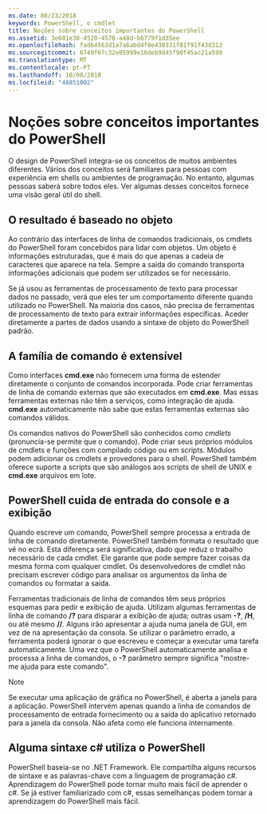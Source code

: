 ```yaml
---
ms.date: 08/23/2018
keywords: PowerShell, o cmdlet
title: Noções sobre conceitos importantes do PowerShell
ms.assetid: 3e601e38-4520-4578-a48d-b6779f1d35ee
ms.openlocfilehash: fad64563d1a7a6abd4f0e430331f81f91f43d312
ms.sourcegitcommit: 6749f67c32e05999e10deb9d45f90f45ac21a599
ms.translationtype: MT
ms.contentlocale: pt-PT
ms.lasthandoff: 10/08/2018
ms.locfileid: "48851002"
---
```

# <a name="understanding-important-powershell-concepts"></a>Noções sobre conceitos importantes do PowerShell

O design de PowerShell integra-se os conceitos de muitos ambientes diferentes. Vários dos conceitos será familiares para pessoas com experiência em shells ou ambientes de programação. No entanto, algumas pessoas saberá sobre todos eles. Ver algumas desses conceitos fornece uma visão geral útil do shell.

## <a name="output-is-object-based"></a>O resultado é baseado no objeto

Ao contrário das interfaces de linha de comandos tradicionais, os cmdlets do PowerShell foram concebidos para lidar com objetos.
Um objeto é informações estruturadas, que é mais do que apenas a cadeia de caracteres que aparece na tela. Sempre a saída do comando transporta informações adicionais que podem ser utilizados se for necessário.

Se já usou as ferramentas de processamento de texto para processar dados no passado, verá que eles ter um comportamento diferente quando utilizado no PowerShell. Na maioria dos casos, não precisa de ferramentas de processamento de texto para extrair informações específicas. Aceder diretamente a partes de dados usando a sintaxe de objeto do PowerShell padrão.

## <a name="the-command-family-is-extensible"></a>A família de comando é extensível

Como interfaces **cmd.exe** não fornecem uma forma de estender diretamente o conjunto de comandos incorporada. Pode criar ferramentas de linha de comando externas que são executados em **cmd.exe**. Mas essas ferramentas externas não têm a serviços, como integração de ajuda. **cmd.exe** automaticamente não sabe que estas ferramentas externas são comandos válidos.

Os comandos nativos do PowerShell são conhecidos como *cmdlets* (pronuncia-se permite que o comando). Pode criar seus próprios módulos de cmdlets e funções com compilado código ou em scripts. Módulos podem adicionar os cmdlets e provedores para o shell. PowerShell também oferece suporte a scripts que são análogos aos scripts de shell de UNIX e **cmd.exe** arquivos em lote.

## <a name="powershell-handles-console-input-and-display"></a>PowerShell cuida de entrada do console e a exibição

Quando escreve um comando, PowerShell sempre processa a entrada de linha de comando diretamente. PowerShell também formata o resultado que vê no ecrã. Esta diferença será significativa, dado que reduz o trabalho necessário de cada cmdlet. Ele garante que pode sempre fazer coisas da mesma forma com qualquer cmdlet. Os desenvolvedores de cmdlet não precisam escrever código para analisar os argumentos da linha de comandos ou formatar a saída.

Ferramentas tradicionais de linha de comandos têm seus próprios esquemas para pedir e exibição de ajuda. Utilizam algumas ferramentas de linha de comando **/?** para disparar a exibição de ajuda; outras usam **-?**, **/H**, ou até mesmo **//**. Alguns irão apresentar a ajuda numa janela de GUI, em vez de na apresentação da consola. Se utilizar o parâmetro errado, a ferramenta poderá ignorar o que escreveu e começar a executar uma tarefa automaticamente.
Uma vez que o PowerShell automaticamente analisa e processa a linha de comandos, o **-?** parâmetro sempre significa "mostre-me ajuda para este comando".

> [!NOTE]
> Se executar uma aplicação de gráfica no PowerShell, é aberta a janela para a aplicação.
> PowerShell intervém apenas quando a linha de comandos de processamento de entrada fornecimento ou a saída do aplicativo retornado para a janela da consola. Não afeta como ele funciona internamente.

## <a name="powershell-uses-some-c-syntax"></a>Alguma sintaxe c# utiliza o PowerShell

PowerShell baseia-se no .NET Framework. Ele compartilha alguns recursos de sintaxe e as palavras-chave com a linguagem de programação c#. Aprendizagem do PowerShell pode tornar muito mais fácil de aprender o c#. Se já estiver familiarizado com c#, essas semelhanças podem tornar a aprendizagem do PowerShell mais fácil.
